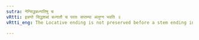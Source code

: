 ```yaml
---
sutra: नेन्सिद्धबध्नातिषु च
vRtti: इन्नन्ते सिद्धशब्दं बध्नातौ च परतः सप्तम्या अलुग्न भवति ॥
vRtti_eng: The Locative ending is not preserved before a stem ending in इन्, before the word सिद्ध, and before a word derived from बन्ध् ॥

---
```


